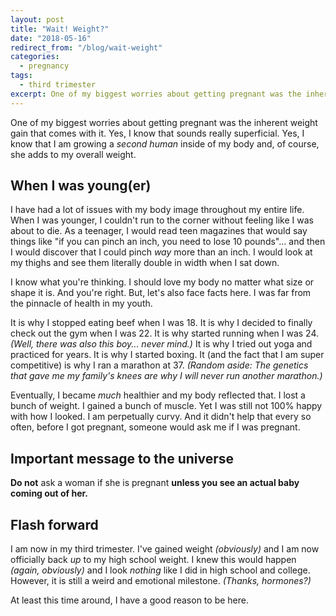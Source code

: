 ```yaml
---
layout: post
title: "Wait! Weight?"
date: "2018-05-16"
redirect_from: "/blog/wait-weight"
categories:
  - pregnancy
tags:
  - third trimester
excerpt: One of my biggest worries about getting pregnant was the inherent weight gain that comes with it.
---
```


One of my biggest worries about getting pregnant was the inherent weight gain that comes with it. Yes, I know that sounds really superficial. Yes, I know that I am growing a _second human_ inside of my body and, of course, she adds to my overall weight.

## When I was young(er)

I have had a lot of issues with my body image throughout my entire life. When I was younger, I couldn't run to the corner without feeling like I was about to die. As a teenager, I would read teen magazines that would say things like "if you can pinch an inch, you need to lose 10 pounds"... and then I would discover that I could pinch _way_ more than an inch. I would look at my thighs and see them literally double in width when I sat down.

I know what you're thinking. I should love my body no matter what size or shape it is. And you're right. But, let's also face facts here. I was far from the pinnacle of health in my youth.

It is why I stopped eating beef when I was 18. It is why I decided to finally check out the gym when I was 22. It is why started running when I was 24. _(Well, there was also this boy... never mind.)_ It is why I tried out yoga and practiced for years. It is why I started boxing. It (and the fact that I am super competitive) is why I ran a marathon at 37. _(Random aside: The genetics that gave me my family's knees are why I will never run another marathon.)_

Eventually, I became _much_ healthier and my body reflected that. I lost a bunch of weight. I gained a bunch of muscle. Yet I was still not 100% happy with how I looked. I am perpetually curvy. And it didn't help that every so often, before I got pregnant, someone would ask me if I was pregnant.

## Important message to the universe

**Do not** ask a woman if she is pregnant **unless you see an actual baby coming out of her.**

## Flash forward

I am now in my third trimester. I've gained weight _(obviously)_ and I am now officially back _up_ to my high school weight. I knew this would happen _(again, obviously)_ and I look _nothing_ like I did in high school and college. However, it is still a weird and emotional milestone. _(Thanks, hormones?)_

At least this time around, I have a good reason to be here.
